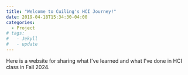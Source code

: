 ```yaml
---
title: "Welcome to Cuiling's HCI Journey!"
date: 2019-04-18T15:34:30-04:00
categories:
  - Project
# tags:
#   - Jekyll
#   - update
---
```


Here is a website for sharing what I've learned and what I've done in HCI class in Fall 2024.
